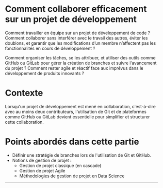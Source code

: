 # Comment collaborer efficacement sur un projet de développement

Comment travailler en équipe sur un projet de développement de code ? Comment collaborer sans interférer avec le travail des autres, éviter les doublons, et garantir que les modifications d’un membre n’affectent pas les fonctionnalités en cours de développement ?

Comment organiser les tâches, se les attribuer, et utiliser des outils comme GitHub ou GitLab pour gérer la création de branches et suivre l'avancement du projet ? Comment rester agile et réactif face aux imprévus dans le développement de produits innovants ?

# Contexte

Lorsqu'un projet de développement est mené en collaboration, c'est-à-dire avec au moins deux contributeurs, l'utilisation de Git et de plateformes comme GitHub ou GitLab devient essentielle pour simplifier et structurer cette collaboration.

# Points abordés dans cette partie

* Définir une stratégie de branches lors de l'utilisation de Git et GitHub.
* Notions de gestion de projet :
  * Gestion de projet classique (en cascade)
  * Gestion de projet Agile
  * Méthodologies de gestion de projet en Data Science

---
